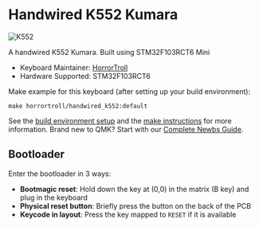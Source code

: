 # Handwired K552 Kumara

![K552](https://i.imgur.com/XpNmJpBh.png)

A handwired K552 Kumara. Built using STM32F103RCT6 Mini

* Keyboard Maintainer: [HorrorTroll](https://github.com/HorrorTroll)
* Hardware Supported: STM32F103RCT6

Make example for this keyboard (after setting up your build environment):

    make horrortroll/handwired_k552:default

See the [build environment setup](https://docs.qmk.fm/#/getting_started_build_tools) and the [make instructions](https://docs.qmk.fm/#/getting_started_make_guide) for more information. Brand new to QMK? Start with our [Complete Newbs Guide](https://docs.qmk.fm/#/newbs).

## Bootloader

Enter the bootloader in 3 ways:

* **Bootmagic reset**: Hold down the key at (0,0) in the matrix (B key) and plug in the keyboard
* **Physical reset button**: Briefly press the button on the back of the PCB
* **Keycode in layout**: Press the key mapped to `RESET` if it is available
